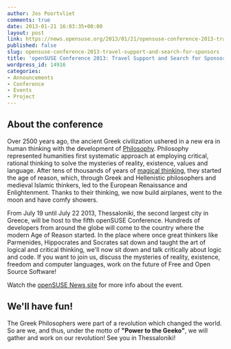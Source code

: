 ```yaml
---
author: Jos Poortvliet
comments: true
date: 2013-01-21 16:03:35+00:00
layout: post
link: https://news.opensuse.org/2013/01/21/opensuse-conference-2013-travel-support-and-search-for-sponsors/
published: false
slug: opensuse-conference-2013-travel-support-and-search-for-sponsors
title: 'openSUSE Conference 2013: Travel Support and Search for Sponsors'
wordpress_id: 14916
categories:
- Announcements
- Conference
- Events
- Project
---
```


## About the conference


Over 2500 years ago, the ancient Greek civilization ushered in a new era in human thinking with the development of [Philosophy](http://en.wikipedia.org/wiki/Philosophy). Philosophy represented humanities first systematic approach at employing critical, rational thinking to solve the mysteries of reality, existence, values and language. After tens of thousands of years of [magical thinking](http://en.wikipedia.org/wiki/Magical_thinking), they started the age of reason, which, through Greek and Hellenistic philosophers and medieval Islamic thinkers, led to the European Renaissance and Enlightenment. Thanks to their thinking, we now build airplanes, went to the moon and have comfy showers.

From July 19 until July 22 2013, Thessaloniki, the second largest city in Greece, will be host to the fifth openSUSE Conference. Hundreds of developers from around the globe will come to the country where the modern Age of Reason started. In the place where once great thinkers like Parmenides, Hippocrates and Socrates sat down and taught the art of logical and critical thinking, we'll now sit down and talk critically about logic and code. If you want to join us, discuss the mysteries of reality, existence, freedom and computer languages, work on the future of Free and Open Source Software!

Watch the [openSUSE News site](//news.opensuse.org) for more info about the event.


## We'll have fun!


The Greek Philosophers were part of a revolution which changed the world. So are we, and thus, under the motto of **"Power to the Geeko"**, we will gather and work on our revolution! See you in Thessaloniki!
